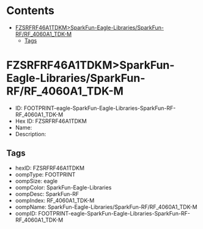 



Contents
========

* [FZSRFRF46A1TDKM>SparkFun-Eagle-Libraries/SparkFun-RF/RF_4060A1_TDK-M](#fzsrfrf46a1tdkmsparkfun-eagle-librariessparkfun-rfrf_4060a1_tdk-m)
	* [Tags](#tags)

# FZSRFRF46A1TDKM>SparkFun-Eagle-Libraries/SparkFun-RF/RF_4060A1_TDK-M

- ID: FOOTPRINT-eagle-SparkFun-Eagle-Libraries-SparkFun-RF-RF_4060A1_TDK-M
- Hex ID: FZSRFRF46A1TDKM
- Name: 
- Description: 

## Tags

- hexID: FZSRFRF46A1TDKM
- oompType: FOOTPRINT
- oompSize: eagle
- oompColor: SparkFun-Eagle-Libraries
- oompDesc: SparkFun-RF
- oompIndex: RF_4060A1_TDK-M
- oompName: SparkFun-Eagle-Libraries/SparkFun-RF/RF_4060A1_TDK-M
- oompID: FOOTPRINT-eagle-SparkFun-Eagle-Libraries-SparkFun-RF-RF_4060A1_TDK-M
